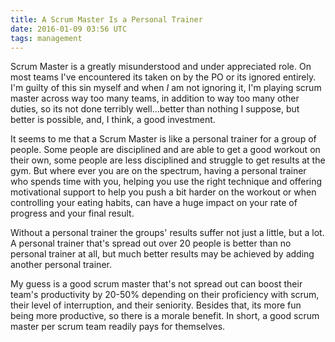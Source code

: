 ```yaml
---
title: A Scrum Master Is a Personal Trainer
date: 2016-01-09 03:56 UTC
tags: management
---
```


Scrum Master is a greatly misunderstood and under appreciated role. On most
teams I've encountered its taken on by the PO or its ignored entirely. I'm
guilty of this sin myself and when *I* am not ignoring it, I'm playing scrum
master across way too many teams, in addition to way too many other duties, so
its not done terribly well...better than nothing I suppose, but better is
possible, and, I think, a good investment.

It seems to me that a Scrum Master is like a personal trainer for a group of
people. Some people are disciplined and are able to get a good workout on their
own, some people are less disciplined and struggle to get results at the gym.
But where ever you are on the spectrum, having a personal trainer who spends
time with you, helping you use the right technique and offering motivational
support to help you push a bit harder on the workout or when controlling your
eating habits, can have a huge impact on your rate of progress and your final
result.

Without a personal trainer the groups' results suffer not just a little, but a
lot. A personal trainer that's spread out over 20 people is better than no
personal trainer at all, but much better results may be achieved by adding
another personal trainer.

My guess is a good scrum master that's not spread out can boost their team's
productivity by 20-50% depending on their proficiency with scrum, their level of
interruption, and their seniority. Besides that, its more fun being more
productive, so there is a morale benefit. In short, a good scrum master per
scrum team readily pays for themselves.

